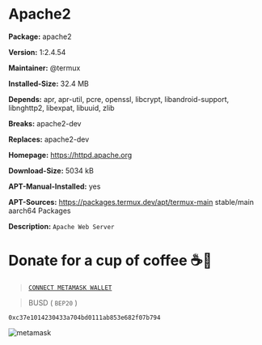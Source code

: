 # Apache2

__Package:__ apache2

__Version:__ 1:2.4.54

__Maintainer:__ @termux

__Installed-Size:__ 32.4 MB

__Depends:__ apr, apr-util, pcre, openssl, libcrypt, libandroid-support, libnghttp2, libexpat, libuuid, zlib

__Breaks:__ apache2-dev

__Replaces:__ apache2-dev

__Homepage:__ https://httpd.apache.org

__Download-Size:__ 5034 kB

__APT-Manual-Installed:__ yes

__APT-Sources:__ https://packages.termux.dev/apt/termux-main stable/main aarch64 Packages

__Description:__ `Apache Web Server`

# Donate for a cup of coffee ☕🥯

>[`CONNECT METAMASK WALLET`](https://metamask.io/)

>BUSD ( `BEP20` )

```
0xc37e1014230433a704bd0111ab853e682f07b794
```

![metamask](https://i.ibb.co/fMLqkcm/metamask.png)
